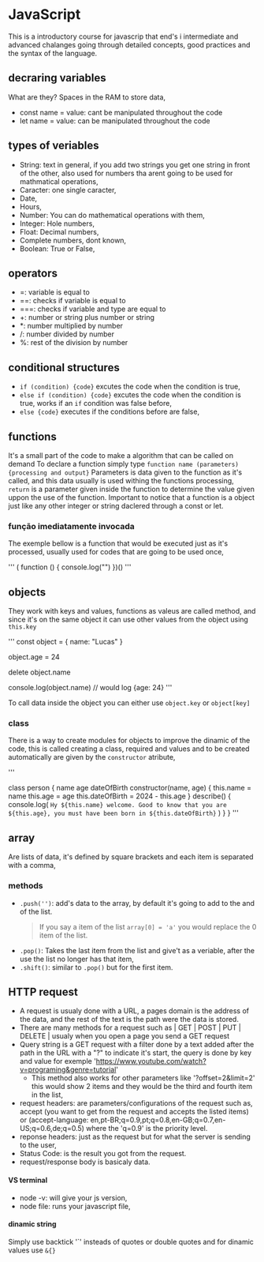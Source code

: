 # JavaScript

This is a introductory course for javascrip that end's i intermediate and advanced chalanges going through detailed concepts, good practices and the syntax of the language.

## decraring variables

What are they? Spaces in the RAM to store data,

- const name = value: cant be manipulated throughout the code
- let name = value: can be manipulated throughout the code

## types of veriables

- String: text in general, if you add two strings you get one string in front of the other, also used for numbers tha arent going to be used for mathmatical operations,
- Caracter: one single caracter,
- Date,
- Hours,
- Number: You can do mathematical operations with them,
- Integer: Hole numbers,
- Float: Decimal numbers,
- Complete numbers, dont known,
- Boolean: True or False,

## operators

- =: variable is equal to
- ==: checks if variable is equal to
- ===: checks if variable and type are equal to
- +: number or string plus number or string
- \*: number multiplied by number
- /: number divided by number
- %: rest of the division by number

## conditional structures

- `if (condition) {code}` excutes the code when the condition is true,
- `else if (condition) {code}` excutes the code when the condition is true, works if an `if` condition was false before,
- `else {code}` executes if the conditions before are false,

## functions

It's a small part of the code to make a algorithm that can be called on demand
To declare a function simply type `function name (parameters) {processing and output}`
Parameters is data given to the function as it's called, and this data usually is used withing the functions processing,
`return` is a parameter given inside the function to determine the value given uppon the use of the function.
Important to notice that a function is a object just like any other integer or string daclered through a const or let.

### função imediatamente invocada

The exemple bellow is a function that would be executed just as it's processed, usually used for codes that are going to be used once,

'''
( function () {
console.log("")
})()
'''

## objects

They work with keys and values, functions as valeus are called method, and since it's on the same object it can use other values from the object using `this.key`

'''
const object = {
name: "Lucas"
}

object.age = 24

delete object.name

console.log(object.name)
// would log {age: 24}
'''

To call data inside the object you can either use `object.key` or `object[key]`

### class

There is a way to create modules for objects to improve the dinamic of the code, this is called creating a class, required and values and to be created automatically are given by the `constructor` atribute,

'''

class person {
name
age
dateOfBirth
constructor(name, age) {
this.name = name
this.age = age
this.dateOfBirth = 2024 - this.age
}
describe() {
console.log(
`Hy ${this.name} welcome. Good to know that you are ${this.age}, you must have been born in ${this.dateOfBirth}`
)
}
}
'''

## array

Are lists of data, it's defined by square brackets and each item is separated with a comma,

### methods

- `.push('')`: add's data to the array, by default it's going to add to the and of the list.
  > If you say a item of the list `array[0] = 'a'` you would replace the 0 item of the list.
- `.pop()`: Takes the last item from the list and give't as a veriable, after the use the list no longer has that item,
- `.shift()`: similar to `.pop()` but for the first item.

## HTTP request

- A request is usualy done with a URL, a pages domain is the address of the data, and the rest of the text is the path were the data is stored.
- There are many methods for a request such as | GET | POST | PUT | DELETE | usualy when you open a page you send a GET request
- Query string is a GET request with a filter done by a text added after the path in the URL with a "?" to indicate it's start, the query is done by key and value for exemple 'https://www.youtube.com/watch?v=programing&genre=tutorial'
  - This method also works for other parameters like '?offset=2&limit=2' this would show 2 items and they would be the third and fourth item in the list,
- request headers: are parameters/configurations of the request such as, accept (you want to get from the request and accepts the listed items) or (accept-language: en,pt-BR;q=0.9,pt;q=0.8,en-GB;q=0.7,en-US;q=0.6,de;q=0.5) where the 'q=0.9' is the priority level.
- reponse headers: just as the request but for what the server is sending to the user,
- Status Code: is the result you got from the request.
- request/response body is basicaly data.

#### VS terminal

- node -v: will give your js version,
- node file: runs your javascript file,

#### dinamic string

Simply use backtick '\`' insteads of quotes or double quotes and for dinamic values use `&{}`
